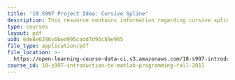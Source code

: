 ```yaml
---
title: '18.S997 Project Idea: Cursive Spline'
description: This resource contains information regarding cursive spline.
type: courses
layout: pdf
uid: ede8e6246c6bed995cadd7d95c89e965
file_type: application/pdf
file_location: >-
  https://open-learning-course-data-ci.s3.amazonaws.com/18-s997-introduction-to-matlab-programming-fall-2011/ede8e6246c6bed995cadd7d95c89e965_MIT18_S997F11_Cursive.pdf
course_id: 18-s997-introduction-to-matlab-programming-fall-2011
---
```

